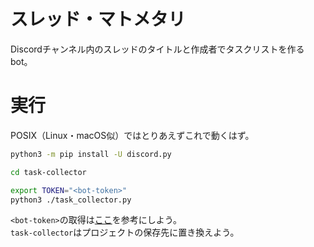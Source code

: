 # スレッド・マトメタリ
Discordチャンネル内のスレッドのタイトルと作成者でタスクリストを作るbot。

# 実行

POSIX（Linux・macOS似）ではとりあえずこれで動くはず。

```sh
python3 -m pip install -U discord.py

cd task-collector

export TOKEN="<bot-token>"
python3 ./task_collector.py
```

`<bot-token>`の取得は[ここ](https://discordpy.readthedocs.io/ja/stable/discord.html)を参考にしよう。  
`task-collector`はプロジェクトの保存先に置き換えよう。
